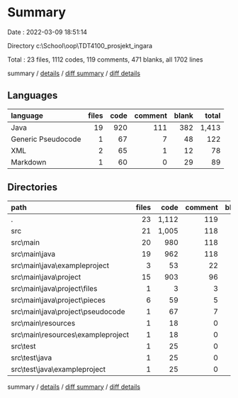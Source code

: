 # Summary

Date : 2022-03-09 18:51:14

Directory c:\School\oop\TDT4100_prosjekt_ingara

Total : 23 files,  1112 codes, 119 comments, 471 blanks, all 1702 lines

summary / [details](details.md) / [diff summary](diff.md) / [diff details](diff-details.md)

## Languages
| language | files | code | comment | blank | total |
| :--- | ---: | ---: | ---: | ---: | ---: |
| Java | 19 | 920 | 111 | 382 | 1,413 |
| Generic Pseudocode | 1 | 67 | 7 | 48 | 122 |
| XML | 2 | 65 | 1 | 12 | 78 |
| Markdown | 1 | 60 | 0 | 29 | 89 |

## Directories
| path | files | code | comment | blank | total |
| :--- | ---: | ---: | ---: | ---: | ---: |
| . | 23 | 1,112 | 119 | 471 | 1,702 |
| src | 21 | 1,005 | 118 | 433 | 1,556 |
| src\main | 20 | 980 | 118 | 424 | 1,522 |
| src\main\java | 19 | 962 | 118 | 421 | 1,501 |
| src\main\java\exampleproject | 3 | 53 | 22 | 19 | 94 |
| src\main\java\project | 15 | 903 | 96 | 401 | 1,400 |
| src\main\java\project\files | 1 | 3 | 3 | 5 | 11 |
| src\main\java\project\pieces | 6 | 59 | 5 | 36 | 100 |
| src\main\java\project\pseudocode | 1 | 67 | 7 | 48 | 122 |
| src\main\resources | 1 | 18 | 0 | 3 | 21 |
| src\main\resources\exampleproject | 1 | 18 | 0 | 3 | 21 |
| src\test | 1 | 25 | 0 | 9 | 34 |
| src\test\java | 1 | 25 | 0 | 9 | 34 |
| src\test\java\exampleproject | 1 | 25 | 0 | 9 | 34 |

summary / [details](details.md) / [diff summary](diff.md) / [diff details](diff-details.md)